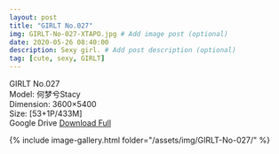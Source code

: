 ```yaml
---
layout: post
title: "GIRLT No.027"
img: GIRLT-No-027-XTAPO.jpg # Add image post (optional)
date: 2020-05-26 08:40:00
description: Sexy girl. # Add post description (optional)
tag: [cute, sexy, GIRLT]
---
```

GIRLT No.027  
Model: 何梦兮Stacy  
Dimension: 3600×5400  
Size: [53+1P/433M]         
Google Drive [Download Full](http://gestyy.com/e0C4SH)

{% include image-gallery.html folder="/assets/img/GIRLT-No-027/" %}
